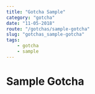 ```yaml
---
title: "Gotcha Sample"
category: "gotcha"
date: "11-05-2018"
route: "/gotchas/sample-gotcha"
slug: "gotchas_sample-gotcha"
tags:
    - gotcha
    - sample
---
```


Sample Gotcha
===